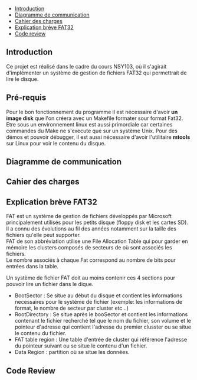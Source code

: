 - [Introduction](#Introduction)
- [Diagramme de communication](#Diagramme_de_communication)
- [Cahier des charges](#Cahier_des_charges)
- [Explication brève FAT32](#Explication_brève_FAT32)
- [Code review](#Code_Review)

## Introduction

Ce projet est réalisé dans le cadre du cours NSY103, où il s'agirait d'implémenter un système de gestion de fichiers FAT32 qui permettrait de lire le disque.

## Pré-requis

Pour le bon fonctionnement du programme il est nécessaire d'avoir **un image disk** que l'on créera avec un Makefile formater sour format Fat32. 
Etre sous un environnement linux est aussi primordiale car certaines commandes du Make ne s'execute que sur un système Unix. 
Pour des démos et pouvoir débugger, il est aussi nécessaire d'avoir l'utilitaire **mtools** sur Linux pour voir le contenu du disque. 


## Diagramme de communication



## Cahier des charges



## Explication brève FAT32

FAT est un système de gestion de fichiers développés par Microsoft principalement utilisés pour les petits disque (floppy disk et les cartes SD). \
Il a connu des évolutions au fil des années notamment sur la taille des fichiers qu'elle peut supporter. \
FAT de son abbréviation utilise une File Allocation Table qui pour garder en mémoire les clusters composés de secteurs de où sont associés les fichiers. \
Le nombre associés à chaque Fat correspond au nombre de bits pour entrées  dans la table.


Un système de fichier FAT doit au moins contenir ces 4 sections pour pouvoir lire un fichier dans le dique.

* BootSector : Se situe au début du disque et contient les informations necessaires pour le système de fichier  (exemple: les informations de format, le nombre de secteur par cluster etc ..)
* RootDirectory : Se situe après le booSector et contient les informations contenant le fichier recherché tel que le nom du fichier, son volume et le pointeur d'adresse qui contient l'adresse du premier clusster ou se situe le contenu du fichier.  
* FAT table region : Une table d'entrée de cluster qui référence l'adresse du pointeur suivant ou se situe le contenu d'un fichier. 
* Data Region : partition où se situe les données. 

## Code Review







